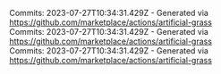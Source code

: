 Commits: 2023-07-27T10:34:31.429Z - Generated via https://github.com/marketplace/actions/artificial-grass
<br>
Commits: 2023-07-27T10:34:31.429Z - Generated via https://github.com/marketplace/actions/artificial-grass
<br>
Commits: 2023-07-27T10:34:31.429Z - Generated via https://github.com/marketplace/actions/artificial-grass
<br>
